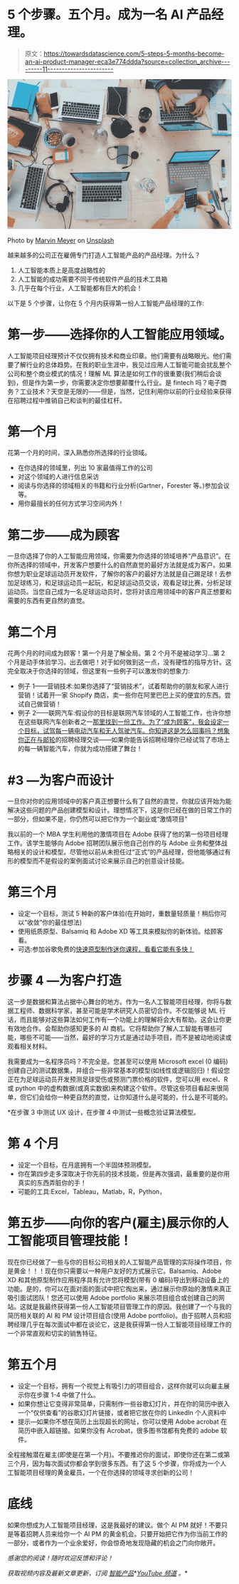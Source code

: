 # 5 个步骤。五个月。成为一名 AI 产品经理。

> 原文：<https://towardsdatascience.com/5-steps-5-months-become-an-ai-product-manager-eca3e774ddda?source=collection_archive---------11----------------------->

![](img/93442048d051037a21f8109c7d62e995.png)

Photo by [Marvin Meyer](https://unsplash.com/@marvelous?utm_source=medium&utm_medium=referral) on [Unsplash](https://unsplash.com?utm_source=medium&utm_medium=referral)

越来越多的公司正在雇佣专门打造人工智能产品的产品经理。为什么？

1.  人工智能本质上是高度战略性的
2.  人工智能的成功需要不同于传统软件产品的技术工具箱
3.  几乎在每个行业，人工智能都有巨大的机会！

以下是 5 个步骤，让你在 5 个月内获得第一份人工智能产品经理的工作:

# 第一步——选择你的人工智能应用领域。

人工智能项目经理预计不仅仅拥有技术和商业印章。他们需要有战略眼光。他们需要了解行业的总体趋势。在我的职业生涯中，我见过应用人工智能可能会扰乱整个公司和整个商业模式的情况！理解 ML 算法是如何工作的很重要(我们稍后会谈到)，但是作为第一步，你需要决定你想要颠覆什么行业。是 fintech 吗？电子商务？工业技术？天空是无限的——但是，当然，记住利用你以前的行业经验来获得在招聘过程中推销自己和谈判的最佳杠杆。

# 第一个月

花第一个月的时间，深入熟悉你所选择的行业领域。

*   在你选择的领域里，列出 10 家最值得工作的公司
*   对这个领域的人进行信息采访
*   阅读与你选择的领域相关的书籍和行业分析(Gartner，Forester 等。)参加会议等。
*   用你最擅长的任何方式学习空间内外！

# 第二步——成为顾客

一旦你选择了你的人工智能应用领域，你需要为你选择的领域培养“产品意识”。在你所选择的领域中，开发客户想要什么的自然直觉的最好方法就是成为客户。如果你想为职业足球运动员开发软件，了解你的客户的最好方法就是自己踢足球！去参加足球练习，和足球运动员一起玩，和足球运动员交谈，观看足球比赛，分析足球运动员。当您自己成为一名足球运动员时，您将对该应用领域中的客户真正想要和需要的东西有更自然的直觉。

# 第二个月

花两个月的时间成为顾客！第一个月是了解全局。第 2 个月不是被动学习…第 2 个月是动手体验学习。出去做吧！对于如何做到这一点，没有硬性的指导方针。这完全取决于你选择的领域，但这里有一些例子可以激发你的想象力:

*   例子 1——营销技术:如果你选择了“营销技术”，试着帮助你的朋友和家人进行营销！试着开一家 Shopify 商店，卖一些你在阿里巴巴上买的便宜的东西。尝试自己做营销！
*   例子 2——联网汽车:假设你的目标是联网汽车领域的人工智能工作，也许你想在这些联网汽车创新者之一[那里找到一份工作。为了“成为顾客”，我会设定一个目标，试驾每一辆电动汽车和无人驾驶汽车。你知道这是怎么回事吗？想象你正在与](https://medium.com/@chelsie.may/top-10-connected-car-software-development-companies-f95fdbd065ab)[邮轮](https://www.getcruise.com/careers/)的招聘经理交谈——如果你能告诉招聘经理你已经试驾了市场上的每一辆智能汽车，你就为成功搭建了舞台！

# #3 —为客户而设计

一旦你对你的应用领域中的客户真正想要什么有了自然的直觉，你就应该开始为能解决这些问题的产品创建模型和设计。理想情况下，这是你已经在做的日常工作的一部分，但如果不是，你仍然可以把它作为一个副业或“激情项目”

我以前的一个 MBA 学生利用他的激情项目在 Adobe 获得了他的第一份项目经理工作。该学生能够向 Adobe 招聘团队展示他自己创作的与 Adobe 业务和整体战略相关的设计和模型。尽管他以前从未担任过“正式”的产品经理，但他能够通过有形的模型而不是假设的案例面试讨论来展示自己的创意设计技能。

# 第三个月

*   设定一个目标，测试 5 种新的客户体验(在开始时，重数量轻质量！稍后你可以“收敛”你的最佳想法)
*   使用纸质原型、Balsamiq 和 Adobe XD 等工具来模拟你的新体验。给顾客看。
*   可选:参加谷歌免费的[快速原型制作迷你课程，看看它能有多快！](https://www.youtube.com/watch?v=JMjozqJS44M)

# 步骤 4 —为客户打造

这一步是数据和算法占据中心舞台的地方。作为一名人工智能项目经理，你将与数据工程师、数据科学家，甚至可能是学术研究人员密切合作。不仅能够说 ML 行话，而且能够对这些算法如何工作有一个功能上的理解将会大有帮助。这会让你更有效地合作。会帮助你感知更多的 AI 商机。它将帮助你了解人工智能有哪些可能，哪些不可能——当然，最好的学习方式是通过动手项目，而不是被动地阅读或观看相关材料。

我需要成为一名程序员吗？不完全是。您甚至可以使用 Microsoft excel (0 编码)创建自己的测试数据集，并组合一些非常基本的模型(如线性或逻辑回归)！假设您正在为足球运动员开发预测足球受伤或预测门票价格的软件，您可以用 excel、R 或 python 中的虚构数据(或真实数据)来构建这个软件。尽管这些项目看起来很简单，但它们会给你一种更自然的直觉，让你知道什么是可能的，什么是不可能的。

*在步骤 3 中测试 UX 设计，在步骤 4 中测试一些概念验证算法模型。

# 第 4 个月

*   设定一个目标，在月底拥有一个半固体预测模型。
*   你在第四步走多深取决于你先前的技术技能，但是再次强调，最重要的是你用真实的东西弄脏你的手！
*   可能的工具:Excel，Tableau，Matlab，R，Python，

# 第五步——向你的客户(雇主)展示你的人工智能项目管理技能！

现在你已经做了一些与你的目标公司相关的人工智能产品管理的实际操作项目，你是黄金！！！现在你只需要以一种用户友好的方式展示它。Balsamiq、Adobe XD 和其他原型制作应用程序具有允许您将模型(带有 0 编码)导出到移动设备上的功能。是的，你可以在面对面的面试中把它掏出来，通过展示你原始的激情来真正吸引面试团队！您还可以使用 Adobe portfolio 来展示项目组合或创建自己的网站。这就是我最终获得第一份人工智能项目管理工作的原因。我创建了一个与我的简历相关联的 AI 和 PM 设计项目组合(使用 Adobe portfolio)。由于招聘人员和招聘经理几乎在每次面试中都在谈论它，这是我获得第一份人工智能项目经理工作的一个非常直观和切实的销售特征。

# 第五个月

*   设定一个目标，拥有一个视觉上有吸引力的项目组合，这样你就可以向雇主展示你在步骤 1-4 中做了什么。
*   如果你想让它变得非常简单，只需制作一些谷歌幻灯片，并在你的简历中嵌入一个“仅供查看”的谷歌幻灯片链接，或者把它放在你的 LinkedIn 个人资料中
*   提示—如果你不想在简历上出现超长的网址，你可以使用 Adobe acrobat 在简历中嵌入超链接。如果你没有 Acrobat，很多图书馆都有免费的 adobe 软件。

全程接触潜在雇主(即使是在第一个月)。不要推迟你的面试，即使你还在第二或第三个月，因为每次面试你都会学到很多东西。有了这 5 个步骤，你将成为一个人工智能项目经理的黄金雇员，一个在你选择的领域寻求创新的公司！

# 底线

如果你想成为人工智能项目经理，这是我最好的建议。做个 AI PM 就好！不要只是等着招聘人员来给你一个 AI PM 的黄金机会。只要开始把它作为你当前工作的一部分，或者作为一个业余爱好，你会惊奇地发现隐藏的机会之门向你敞开。

*感谢您的阅读！随时欢迎反馈和评论！*

*获取视频内容及最新文章更新，订阅* [*智能产品*](https://www.youtube.com/channel/UCRYKdWutUFq-8Kyzo8UAtBw)*[*YouTube 频道*](https://www.youtube.com/channel/UCRYKdWutUFq-8Kyzo8UAtBw) *。**